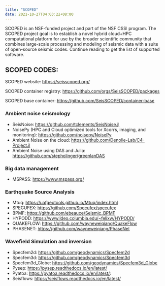 ```yaml
---
title: "SCOPED"
date: 2021-10-27T04:03:22+08:00
---
```


SCOPED is an NSF-funded project and part of the NSF CSSI program. 
The SCOPED project goal is to establish a novel hybrid cloud+HPC computational platform for use by the broader scientific community that combines large-scale processing and modeling of seismic data with a suite of open-source seismic codes. Continue reading to get the list of supported software.


## SCOPED CODES:
SCOPED website: https://seisscoped.org/ 

SCOPED container registry: https://github.com/orgs/SeisSCOPED/packages 

SCOPED base container:
https://github.com/SeisSCOPED/container-base


### Ambient noise seismology
* SeisNoise: https://github.com/tclements/SeisNoise.jl 
* NoisePy (HPC and Cloud optimized tools for Xcorrs, imaging, and monitoring): https://github.com/noisepy/NoisePy
* Ambient Noise on the cloud: https://github.com/Denolle-Lab/C4-Project.jl
* Ambient Noise using DAS and Julia: https://github.com/stepholinger/greenlanDAS

### Big data management
* MSPASS: https://www.mspass.org/ 

### Earthquake Source Analysis
* Mtuq: https://uafgeotools.github.io/Mtuq/index.html 
* SPECUFEX: https://github.com/Specufex/specufex 
* BPMF: https://github.com/ebeauce/Seismic_BPMF 
* HYPODD: https://www.ldeo.columbia.edu/~felixw/HYPODD/ 
* QUAKEFLOW: https://github.com/wayneweiqiang/QuakeFlow 
* PHASENET: https://github.com/wayneweiqiang/PhaseNet 

### Wavefield Simulation and inversion
* Specfem2d: https://github.com/geodynamics/Specfem2d 
* Specfem3d: https://github.com/geodynamics/Specfem3d 
* Specfem3d_Globe: https://github.com/geodynamics/Specfem3d_Globe
* Pysep: https://pysep.readthedocs.io/en/latest/ 
* Pyatoa: https://pyatoa.readthedocs.io/en/latest/: 
* Seisflows: https://seisflows.readthedocs.io/en/latest/
